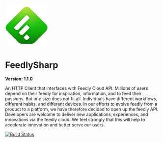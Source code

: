 ![FeedlySharp](https://raw.githubusercontent.com/Zettersten/FeedlySharp/master/FeedlySharp/feedly.png "FeedlySharp")

# FeedlySharp

**Version: 1.1.0**

An HTTP Client that interfaces with Feedly Cloud API. Millions of users depend on their feedly for inspiration, information, and to feed their passions. But one size does not fit all. Individuals have different workflows, different habits, and different devices. In our efforts to evolve feedly from a product to a platform, we have therefore decided to open up the feedly API. Developers are welcome to deliver new applications, experiences, and innovations via the feedly cloud. We feel strongly that this will help to accelerate innovation and better serve our users.

[![Build Status](https://dev.azure.com/nenvy/FeedlySharp/_apis/build/status/Zettersten.FeedlySharp?branchName=master)](https://dev.azure.com/nenvy/FeedlySharp/_build/latest?definitionId=8&branchName=master)

